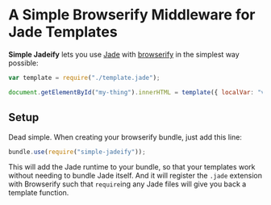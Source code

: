 # A Simple Browserify Middleware for Jade Templates

**Simple Jadeify** lets you use [Jade][] with [browserify][] in the simplest way possible:

```js
var template = require("./template.jade");

document.getElementById("my-thing").innerHTML = template({ localVar: "value", anotherOne: "another value" });
```

## Setup

Dead simple. When creating your browserify bundle, just add this line:

```js
bundle.use(require("simple-jadeify"));
```

This will add the Jade runtime to your bundle, so that your templates work without needing to bundle Jade itself. And it
will register the `.jade` extension with Browserify such that `require`ing any Jade files will give you back a template
function.

[Jade]: http://jade-lang.com/
[browserify]: https://github.com/substack/node-browserify

